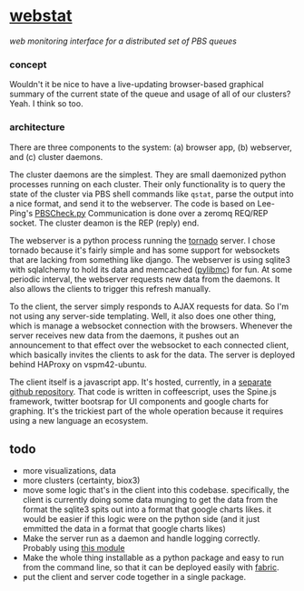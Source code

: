 # [webstat](vspm42-ubuntu.stanford.edu)
*web monitoring interface for a distributed set of PBS queues*

### concept

Wouldn't it be nice to have a live-updating browser-based graphical summary of
the current state of the queue and usage of all of our clusters?
Yeah. I think so too.

### architecture
There are three components to the system: (a) browser app, (b) webserver, and
(c) cluster daemons.

The cluster daemons are the simplest. They are small daemonized python processes
running on each cluster. Their only functionality is to query the state of the
cluster via PBS shell commands like `qstat`, parse the output into a nice format,
and send it to the webserver. The code is based on Lee-Ping's [PBSCheck.py](https://github.com/rmcgibbo/hpcutils/blob/master/scripts/PBSCheck.py)
Communication is done over a zeromq REQ/REP socket. The cluster deamon is the REP (reply) end.

The webserver is a python process running the [tornado](http://www.tornadoweb.org/)
server. I chose tornado because it's fairly simple and has some support for
websockets that are lacking from something like django. The webserver is using
sqlite3 with sqlalchemy to hold its data and memcached
([pylibmc](http://pypi.python.org/pypi/pylibmc)) for fun. At some periodic interval,
the webserver requests new data from the daemons. It also allows the clients
to trigger this refresh manually.

To the client, the server simply responds to AJAX requests for data. So I'm
not using any server-side templating. Well, it also does one other thing, which
is manage a websocket connection with the browsers. Whenever the server receives
new data from the daemons, it pushes out an announcement to that effect over the
websocket to each connected client, which basically invites the clients to
ask for the data. The server is deployed behind HAProxy on vspm42-ubuntu.

The client itself is a javascript app. It's hosted, currently, in a [separate
github repository](https://github.com/rmcgibbo/webstatclient). That code is
written in coffeescript, uses the Spine.js framework, twitter bootsrap
for UI components and google charts for graphing. It's the trickiest part of
the whole operation because it requires using a new language an ecosystem.

todo
----
- more visualizations, data
- more clusters (certainty, biox3)
- move some logic that's in the client into this codebase. specifically, 
  the client is currently doing some data munging to get the data from
  the format the sqlite3 spits out into a format that google charts likes.
  it would be easier if this logic were on the python side (and it just emmitted
  the data in a format that google charts likes)
- Make the server run as a daemon and handle logging correctly. Probably using
  [this module](http://pypi.python.org/pypi/python-daemon/)  
- Make the whole thing installable as a python package and easy to run from
  the command line, so that it can be deployed easily with
  [fabric](http://docs.fabfile.org/en/1.5/).
- put the client and server code together in a single package.